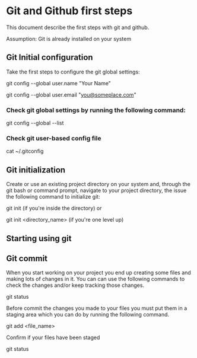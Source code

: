 # Git and Github first steps

This document describe the first steps with git and github.

Assumption: Git is already installed on your system

## Git Initial configuration

Take the first steps to configure the git global settings:

git config --global user.name "Your Name"

git config --global user.email "you@someplace.com"

### Check git global settings by running the following command:

git config --global --list

### Check git user-based config file

cat ~/.gitconfig

## Git initialization

Create or use an existing project directory on your system and, through the git bash or command prompt, navigate to your project directory, the issue the following command to initialize git:

git init (if you're inside the directory) or

git init <directory_name> (if you're one level up)

## Starting using git

## Git commit

When you start working on your project you end up creating some files and making lots of changes in it. You can can use the following commands to check the changes and/or keep tracking those changes.

git status

Before commit the changes you made to your files you must put them in a staging area which you can do by running the following command.

git add <file_name>

Confirm if your files have been staged

git status